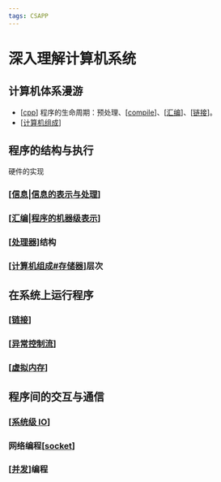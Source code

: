 ```yaml
---
tags: CSAPP
---
```


# 深入理解计算机系统

## 计算机体系漫游

- [[cpp]] 程序的生命周期：预处理、[[compile]]、[[汇编]]、[[链接]]。
- [[计算机组成]]

## 程序的结构与执行

硬件的实现

### [[信息|信息的表示与处理]]

### [[汇编|程序的机器级表示]]

### [[处理器]]结构

### [[计算机组成#存储器]]层次

## 在系统上运行程序

### [[链接]]

### [[异常控制流]]

### [[虚拟内存]]

## 程序间的交互与通信

### [[系统级 IO]]

### 网络编程[[socket]]

### [[并发]]编程

[//begin]: # "Autogenerated link references for markdown compatibility"
[cpp]: ../cpp/cpp.md "Cpp"
[compile]: ../compilers/compile.md "编译原理"
[汇编]: 程序的结构/汇编.md "程序的机器级表示"
[链接]: 程序的结构/链接.md "链接"
[计算机组成]: 计算机组成/计算机组成.md "计算机组成"
[信息|信息的表示与处理]: 程序的结构/信息.md "信息的表示与处理"
[汇编|程序的机器级表示]: 程序的结构/汇编.md "程序的机器级表示"
[处理器]: 计算机组成/处理器.md "处理器体系结构"
[计算机组成#存储器]: 计算机组成/计算机组成.md "计算机组成"
[异常控制流]: 程序的执行/异常控制流.md "异常控制流"
[虚拟内存]: 程序的执行/虚拟内存.md "虚拟内存"
[系统级 IO]: <程序的通信/系统级 IO.md> "系统级 IO"
[socket]: ../network/transport/socket.md "socket"
[并发]: 程序的通信/并发.md "并发"
[//end]: # "Autogenerated link references"
